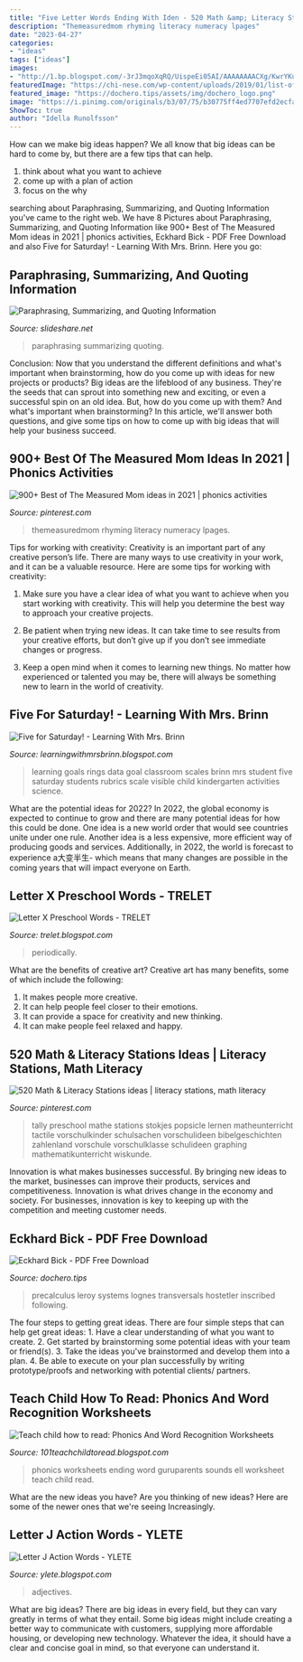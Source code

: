 ```yaml
---
title: "Five Letter Words Ending With Iden - 520 Math &amp; Literacy Stations Ideas"
description: "Themeasuredmom rhyming literacy numeracy lpages"
date: "2023-04-27"
categories:
- "ideas"
tags: ["ideas"]
images:
- "http://1.bp.blogspot.com/-3rJ3mqoXqRQ/UispeEi05AI/AAAAAAAACXg/KwrYKuMk4fs/s1600/owlrateyourunderstanding2.png"
featuredImage: "https://chi-nese.com/wp-content/uploads/2019/01/list-of-positive-words-that-start-with-J.jpg"
featured_image: "https://dochero.tips/assets/img/dochero_logo.png"
image: "https://i.pinimg.com/originals/b3/07/75/b30775ff4ed7707efd2ecfa74f5b1536.jpg"
ShowToc: true
author: "Idella Runolfsson"
---
```



How can we make big ideas happen?
We all know that big ideas can be hard to come by, but there are a few tips that can help. 
1. think about what you want to achieve 
2. come up with a plan of action 
3. focus on the why 

	

		
searching about Paraphrasing, Summarizing, and Quoting Information you've came to the right web. We have 8 Pictures about Paraphrasing, Summarizing, and Quoting Information like 900+ Best of The Measured Mom ideas in 2021 | phonics activities, Eckhard Bick - PDF Free Download and also Five for Saturday! - Learning With Mrs. Brinn. Here you go:
		
    
## Paraphrasing, Summarizing, And Quoting Information

<img loading=lazy src="https://image.slidesharecdn.com/paraphrasingsummarizingandcitinginformation-141213210439-conversion-gate01/95/paraphrasing-summarizing-and-quoting-information-34-638.jpg?cb=1418504948" onerror="this.onerror=null;this.src='https://tse1.mm.bing.net/th?id=OIP.CNAll0YEBBwKL8nlbvmFuwHaFj&amp;pid=15.1';" alt="Paraphrasing, Summarizing, and Quoting Information">

_Source: slideshare.net_

>paraphrasing summarizing quoting. 

	

Conclusion: Now that you understand the different definitions and what's important when brainstorming, how do you come up with ideas for new projects or products?
Big ideas are the lifeblood of any business. They're the seeds that can sprout into something new and exciting, or even a successful spin on an old idea. But, how do you come up with them? And what's important when brainstorming? In this article, we'll answer both questions, and give some tips on how to come up with big ideas that will help your business succeed.

    
## 900+ Best Of The Measured Mom Ideas In 2021 | Phonics Activities

<img loading=lazy src="https://i.pinimg.com/474x/c0/2d/46/c02d46b213eb7bcfe9d5718c47edab90.jpg" onerror="this.onerror=null;this.src='https://tse2.mm.bing.net/th?id=OIP.VgWz2NpY5FHtyRCXfk3JNgAAAA&amp;pid=15.1';" alt="900+ Best of The Measured Mom ideas in 2021 | phonics activities">

_Source: pinterest.com_

>themeasuredmom rhyming literacy numeracy lpages. 

	

Tips for working with creativity:
Creativity is an important part of any creative person’s life. There are many ways to use creativity in your work, and it can be a valuable resource. Here are some tips for working with creativity:
1. Make sure you have a clear idea of what you want to achieve when you start working with creativity. This will help you determine the best way to approach your creative projects.

2. Be patient when trying new ideas. It can take time to see results from your creative efforts, but don’t give up if you don’t see immediate changes or progress.

3. Keep a open mind when it comes to learning new things. No matter how experienced or talented you may be, there will always be something new to learn in the world of creativity.


    
## Five For Saturday! - Learning With Mrs. Brinn

<img loading=lazy src="http://1.bp.blogspot.com/-3rJ3mqoXqRQ/UispeEi05AI/AAAAAAAACXg/KwrYKuMk4fs/s1600/owlrateyourunderstanding2.png" onerror="this.onerror=null;this.src='https://tse1.mm.bing.net/th?id=OIP.z2idIf8DulW2UYOa6qvBgAHaG0&amp;pid=15.1';" alt="Five for Saturday! - Learning With Mrs. Brinn">

_Source: learningwithmrsbrinn.blogspot.com_

>learning goals rings data goal classroom scales brinn mrs student five saturday students rubrics scale visible child kindergarten activities science. 

	

What are the potential ideas for 2022?
In 2022, the global economy is expected to continue to grow and there are many potential ideas for how this could be done. One idea is a new world order that would see countries unite under one rule. Another idea is a less expensive, more efficient way of producing goods and services. Additionally, in 2022, the world is forecast to experience a大变半生- which means that many changes are possible in the coming years that will impact everyone on Earth.

    
## Letter X Preschool Words - TRELET

<img loading=lazy src="https://i.pinimg.com/originals/b3/07/75/b30775ff4ed7707efd2ecfa74f5b1536.jpg" onerror="this.onerror=null;this.src='https://tse3.mm.bing.net/th?id=OIP.Rzv6fOXWKaMTGQxv3n6hEAAAAA&amp;pid=15.1';" alt="Letter X Preschool Words - TRELET">

_Source: trelet.blogspot.com_

>periodically. 

	

What are the benefits of creative art?
Creative art has many benefits, some of which include the following: 
1. It makes people more creative.
2. It can help people feel closer to their emotions.
3. It can provide a space for creativity and new thinking.
4. It can make people feel relaxed and happy.

    
## 520 Math &amp; Literacy Stations Ideas | Literacy Stations, Math Literacy

<img loading=lazy src="https://i.pinimg.com/474x/58/44/4e/58444e91d4827de1f85296d074344be3--kindergarten-math-centers-preschool-math.jpg" onerror="this.onerror=null;this.src='https://tse2.mm.bing.net/th?id=OIP.OyID1aYV5a04mhX9yKXDBAAAAA&amp;pid=15.1';" alt="520 Math &amp; Literacy Stations ideas | literacy stations, math literacy">

_Source: pinterest.com_

>tally preschool mathe stations stokjes popsicle lernen matheunterricht tactile vorschulkinder schulsachen vorschulideen bibelgeschichten zahlenland vorschule vorschulklasse schulideen graphing mathematikunterricht wiskunde. 

	

Innovation is what makes businesses successful. By bringing new ideas to the market, businesses can improve their products, services and competitiveness. Innovation is what drives change in the economy and society. For businesses, innovation is key to keeping up with the competition and meeting customer needs.

    
## Eckhard Bick - PDF Free Download

<img loading=lazy src="https://dochero.tips/assets/img/dochero_logo.png" onerror="this.onerror=null;this.src='https://tse2.mm.bing.net/th?id=OIP.FtuIk6wgSdDZKpjjNDTlpQHaB5&amp;pid=15.1';" alt="Eckhard Bick - PDF Free Download">

_Source: dochero.tips_

>precalculus leroy systems lognes transversals hostetler inscribed following. 

	

The four steps to getting great ideas.
There are four simple steps that can help get great ideas: 1. Have a clear understanding of what you want to create.
2. Get started by brainstorming some potential ideas with your team or friend(s).
3. Take the ideas you've brainstormed and develop them into a plan. 
4. Be able to execute on your plan successfully by writing prototype/proofs and networking with potential clients/ partners.

    
## Teach Child How To Read: Phonics And Word Recognition Worksheets

<img loading=lazy src="http://www.guruparents.com/image-files/phonics-ending-sounds-ell-worksheet-2.png" onerror="this.onerror=null;this.src='https://tse4.mm.bing.net/th?id=OIP.BNjtiUCvU4cT3k935akcvQHaKs&amp;pid=15.1';" alt="Teach child how to read: Phonics And Word Recognition Worksheets">

_Source: 101teachchildtoread.blogspot.com_

>phonics worksheets ending word guruparents sounds ell worksheet teach child read. 

	

What are the new ideas you have?
Are you thinking of new ideas? Here are some of the newer ones that we're seeing Increasingly.

    
## Letter J Action Words - YLETE

<img loading=lazy src="https://chi-nese.com/wp-content/uploads/2019/01/list-of-positive-words-that-start-with-J.jpg" onerror="this.onerror=null;this.src='https://tse1.mm.bing.net/th?id=OIP.SuvK5J07G-YD_s6ONyfTRQHaEP&amp;pid=15.1';" alt="Letter J Action Words - YLETE">

_Source: ylete.blogspot.com_

>adjectives. 

	

What are big ideas?
There are big ideas in every field, but they can vary greatly in terms of what they entail. Some big ideas might include creating a better way to communicate with customers, supplying more affordable housing, or developing new technology. Whatever the idea, it should have a clear and concise goal in mind, so that everyone can understand it.

